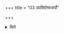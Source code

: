 +++
title = "03 उपविष्टेष्वध्वर्यो"

+++

<details><summary>थिते</summary>

उपविष्टेष्वध्वर्यो३
</details>
